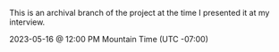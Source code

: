 This is an archival branch of the project at the time I presented it at my interview.

2023-05-16 @ 12:00 PM Mountain Time (UTC -07:00)
